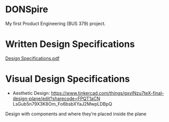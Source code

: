# DONSpire
My first Product Engineering (BUS 379) project.

# Written Design Specifications
[Design Specifications.pdf](https://github.com/tiffanyhltse/DONSpire/files/7231199/Design.Specifications.pdf)

# Visual Design Specifications
* Aesthetic Design: https://www.tinkercad.com/things/gxvINzu7teX-final-design-plane/edit?sharecode=FPQT1aCN
LsGub5n79X3K8Om_Fo6bsbXYaJ2MwpLDBpQ

Design with components and where they’re placed inside the plane
